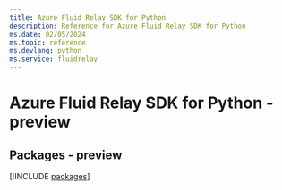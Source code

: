 ```yaml
---
title: Azure Fluid Relay SDK for Python
description: Reference for Azure Fluid Relay SDK for Python
ms.date: 02/05/2024
ms.topic: reference
ms.devlang: python
ms.service: fluidrelay
---
```

# Azure Fluid Relay SDK for Python - preview
## Packages - preview
[!INCLUDE [packages](fluid-relay-index.md)]